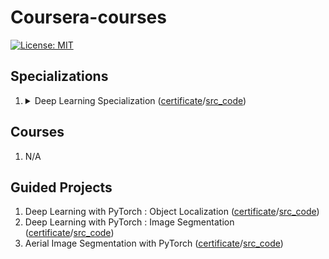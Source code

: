 # Coursera-courses

[![License: MIT](https://img.shields.io/badge/License-MIT-yellow.svg)](https://opensource.org/licenses/MIT)

## Specializations

<ol type="1">
    <li>
    <details>
        <summary markdown="span">Deep Learning Specialization (<a href=".">certificate</a>/<a href="https://github.com/QuanHNguyen232/Coursera-courses/tree/main/Deep-Learning-Specialization">src_code</a>)</summary>
        <ol type="1">
            <li>Neural Networks and Deep Learning</li>
            <li>Improving Deep Neural Networks Hyperparameter Tuning Regularization and Optimization</li>
            <li>Structuring Machine Learning Projects</li>
            <li>Convolutional Neural Networks</li>
            <li>Sequence Models</li>
        </ol>
    </details>
    </li>
</ol>

## Courses
<ol type="1">
    <li>N/A
    </li>
    
</ol>

## Guided Projects
<ol type="1">
    <li>Deep Learning with PyTorch : Object Localization (<a href="https://coursera.org/share/69a1c85aede0fa6fc7ddc472c0a9018a">certificate</a>/<a href="https://github.com/QuanHNguyen232/Coursera-courses/blob/main/Guided-Project/Deep-Learning-with-PyTorch-Object-Localization.ipynb">src_code</a>)
    </li>
    <li>Deep Learning with PyTorch : Image Segmentation (<a href="https://coursera.org/share/23d1f90b78230464760aa1d075c626ab">certificate</a>/<a href="https://github.com/QuanHNguyen232/Coursera-courses/blob/main/Guided-Project/Deep-Learning-with-PyTorch-ImageSegmentation.ipynb">src_code</a>)
    </li>
    <li>Aerial Image Segmentation with PyTorch (<a href="https://coursera.org/share/ced734db6cc9bee7f88004cf783093f6">certificate</a>/<a href="https://github.com/QuanHNguyen232/Coursera-courses/blob/main/Guided-Project/">src_code</a>)
    </li>
    
</ol>

